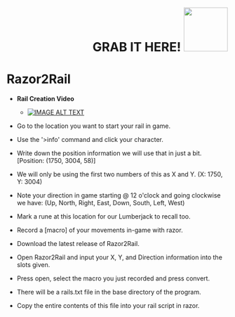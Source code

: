 <div id="header" align="right">
	<h1>
  		GRAB IT HERE! <img src="https://s3.envato.com/files/148177745/Still.jpg" width="100"/>
	</h1>
</div>

# Razor2Rail

- **Rail Creation Video**
	- [![IMAGE ALT TEXT](https://user-images.githubusercontent.com/11452884/167266722-cae5765e-c830-42ac-aa7f-83e71f90dbd1.jpg)](https://www.youtube.com/watch?v=xAIKKuQ62sI "Rail Creation for Razor2Rail")

- Go to the location you want to start your rail in game.
- Use the '>info' command and click your character.
- Write down the position information we will use that in just a bit. [Position: (1750, 3004, 58)] 
- We will only be using the first two numbers of this as X and Y. (X: 1750, Y: 3004)
- Note your direction in game starting @ 12 o'clock and going clockwise we have: (Up, North, Right, East, Down, South, Left, West)
- Mark a rune at this location for our Lumberjack to recall too.
- Record a [macro] of your movements in-game with razor.
- Download the latest release of Razor2Rail.
- Open Razor2Rail and input your X, Y, and Direction information into the slots given.
- Press open, select the macro you just recorded and press convert.
- There will be a rails.txt file in the base directory of the program.
- Copy the entire contents of this file into your rail script in razor.
